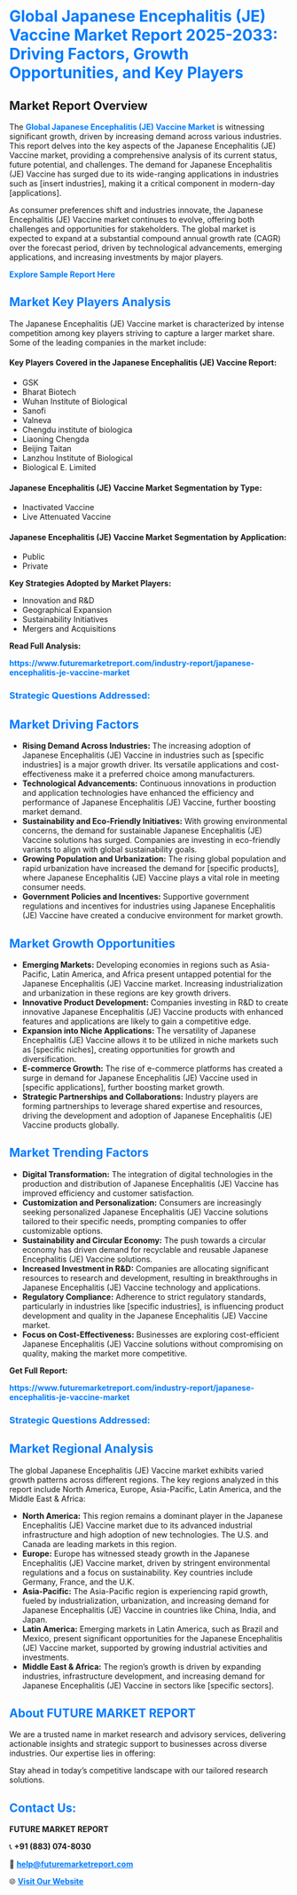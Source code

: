 <h1 style="color: #007BFF;">Global Japanese Encephalitis (JE) Vaccine Market Report 2025-2033: Driving Factors, Growth Opportunities, and Key Players</h1>

<section id="overview">
<h2>Market Report Overview</h2>
<p>The <a href="https://www.futuremarketreport.com/industry-report/japanese-encephalitis-je-vaccine-market" style="color: #007BFF; text-decoration: none;"><strong>Global Japanese Encephalitis (JE) Vaccine Market</strong></a> is witnessing significant growth, driven by increasing demand across various industries. This report delves into the key aspects of the Japanese Encephalitis (JE) Vaccine market, providing a comprehensive analysis of its current status, future potential, and challenges. The demand for Japanese Encephalitis (JE) Vaccine has surged due to its wide-ranging applications in industries such as [insert industries], making it a critical component in modern-day [applications].</p>
<p>As consumer preferences shift and industries innovate, the Japanese Encephalitis (JE) Vaccine market continues to evolve, offering both challenges and opportunities for stakeholders. The global market is expected to expand at a substantial compound annual growth rate (CAGR) over the forecast period, driven by technological advancements, emerging applications, and increasing investments by major players.</p>
</section>

<section id="overview">
<p><a href="https://www.futuremarketreport.com/request-sample/reportId=64872" style="color: #007BFF; text-decoration: none;"><strong>Explore Sample Report Here</strong></a></p>
</section>

<section id="key-players">
<h2 style="color: #007BFF;">Market Key Players Analysis</h2>
<p>The Japanese Encephalitis (JE) Vaccine market is characterized by intense competition among key players striving to capture a larger market share. Some of the leading companies in the market include:</p>
<h4>Key Players Covered in the Japanese Encephalitis (JE) Vaccine Report:</h4>
<ul><li>GSK</li><li>Bharat Biotech</li><li>Wuhan Institute of Biological</li><li>Sanofi</li><li>Valneva</li><li>Chengdu institute of biologica</li><li>Liaoning Chengda</li><li>Beijing Taitan</li><li>Lanzhou Institute of Biological</li><li>Biological E. Limited</li></ul>
<h4>Japanese Encephalitis (JE) Vaccine Market Segmentation by Type:</h4>
<ul><li>Inactivated Vaccine</li><li>Live Attenuated Vaccine</li></ul>

<h4>Japanese Encephalitis (JE) Vaccine Market Segmentation by Application:</h4>
<ul><li>Public</li><li>Private</li></ul>
<p><strong>Key Strategies Adopted by Market Players:</strong></p>
<ul>
<li>Innovation and R&D</li>
<li>Geographical Expansion</li>
<li>Sustainability Initiatives</li>
<li>Mergers and Acquisitions</li>
</ul>
</section>

<section>
<p><strong>Read Full Analysis: </strong></p><a href="https://www.futuremarketreport.com/industry-report/japanese-encephalitis-je-vaccine-market" style="color: #007BFF; text-decoration: none;"><strong>https://www.futuremarketreport.com/industry-report/japanese-encephalitis-je-vaccine-market</strong></a>
<h3 style="color: #007BFF;">Strategic Questions Addressed:</h3>
</section>

<section id="driving-factors">
<h2 style="color: #007BFF;">Market Driving Factors</h2>
<ul>
<li><strong>Rising Demand Across Industries:</strong> The increasing adoption of Japanese Encephalitis (JE) Vaccine in industries such as [specific industries] is a major growth driver. Its versatile applications and cost-effectiveness make it a preferred choice among manufacturers.</li>
<li><strong>Technological Advancements:</strong> Continuous innovations in production and application technologies have enhanced the efficiency and performance of Japanese Encephalitis (JE) Vaccine, further boosting market demand.</li>
<li><strong>Sustainability and Eco-Friendly Initiatives:</strong> With growing environmental concerns, the demand for sustainable Japanese Encephalitis (JE) Vaccine solutions has surged. Companies are investing in eco-friendly variants to align with global sustainability goals.</li>
<li><strong>Growing Population and Urbanization:</strong> The rising global population and rapid urbanization have increased the demand for [specific products], where Japanese Encephalitis (JE) Vaccine plays a vital role in meeting consumer needs.</li>
<li><strong>Government Policies and Incentives:</strong> Supportive government regulations and incentives for industries using Japanese Encephalitis (JE) Vaccine have created a conducive environment for market growth.</li>
</ul>
</section>

<section id="growth-opportunities">
<h2 style="color: #007BFF;">Market Growth Opportunities</h2>
<ul>
<li><strong>Emerging Markets:</strong> Developing economies in regions such as Asia-Pacific, Latin America, and Africa present untapped potential for the Japanese Encephalitis (JE) Vaccine market. Increasing industrialization and urbanization in these regions are key growth drivers.</li>
<li><strong>Innovative Product Development:</strong> Companies investing in R&D to create innovative Japanese Encephalitis (JE) Vaccine products with enhanced features and applications are likely to gain a competitive edge.</li>
<li><strong>Expansion into Niche Applications:</strong> The versatility of Japanese Encephalitis (JE) Vaccine allows it to be utilized in niche markets such as [specific niches], creating opportunities for growth and diversification.</li>
<li><strong>E-commerce Growth:</strong> The rise of e-commerce platforms has created a surge in demand for Japanese Encephalitis (JE) Vaccine used in [specific applications], further boosting market growth.</li>
<li><strong>Strategic Partnerships and Collaborations:</strong> Industry players are forming partnerships to leverage shared expertise and resources, driving the development and adoption of Japanese Encephalitis (JE) Vaccine products globally.</li>
</ul>
</section>

<section id="trending-factors">
<h2 style="color: #007BFF;">Market Trending Factors</h2>
<ul>
<li><strong>Digital Transformation:</strong> The integration of digital technologies in the production and distribution of Japanese Encephalitis (JE) Vaccine has improved efficiency and customer satisfaction.</li>
<li><strong>Customization and Personalization:</strong> Consumers are increasingly seeking personalized Japanese Encephalitis (JE) Vaccine solutions tailored to their specific needs, prompting companies to offer customizable options.</li>
<li><strong>Sustainability and Circular Economy:</strong> The push towards a circular economy has driven demand for recyclable and reusable Japanese Encephalitis (JE) Vaccine solutions.</li>
<li><strong>Increased Investment in R&D:</strong> Companies are allocating significant resources to research and development, resulting in breakthroughs in Japanese Encephalitis (JE) Vaccine technology and applications.</li>
<li><strong>Regulatory Compliance:</strong> Adherence to strict regulatory standards, particularly in industries like [specific industries], is influencing product development and quality in the Japanese Encephalitis (JE) Vaccine market.</li>
<li><strong>Focus on Cost-Effectiveness:</strong> Businesses are exploring cost-efficient Japanese Encephalitis (JE) Vaccine solutions without compromising on quality, making the market more competitive.</li>
</ul>
</section>

<section>
<p><strong>Get Full Report: </strong></p><a href="https://www.futuremarketreport.com/industry-report/japanese-encephalitis-je-vaccine-market" style="color: #007BFF; text-decoration: none;"><strong>https://www.futuremarketreport.com/industry-report/japanese-encephalitis-je-vaccine-market</strong></a>
<h3 style="color: #007BFF;">Strategic Questions Addressed:</h3>
</section>


<section id="regional-analysis">
<h2 style="color: #007BFF;">Market Regional Analysis</h2>
<p>The global Japanese Encephalitis (JE) Vaccine market exhibits varied growth patterns across different regions. The key regions analyzed in this report include North America, Europe, Asia-Pacific, Latin America, and the Middle East & Africa:</p>
<ul>
<li><strong>North America:</strong> This region remains a dominant player in the Japanese Encephalitis (JE) Vaccine market due to its advanced industrial infrastructure and high adoption of new technologies. The U.S. and Canada are leading markets in this region.</li>
<li><strong>Europe:</strong> Europe has witnessed steady growth in the Japanese Encephalitis (JE) Vaccine market, driven by stringent environmental regulations and a focus on sustainability. Key countries include Germany, France, and the U.K.</li>
<li><strong>Asia-Pacific:</strong> The Asia-Pacific region is experiencing rapid growth, fueled by industrialization, urbanization, and increasing demand for Japanese Encephalitis (JE) Vaccine in countries like China, India, and Japan.</li>
<li><strong>Latin America:</strong> Emerging markets in Latin America, such as Brazil and Mexico, present significant opportunities for the Japanese Encephalitis (JE) Vaccine market, supported by growing industrial activities and investments.</li>
<li><strong>Middle East & Africa:</strong> The region’s growth is driven by expanding industries, infrastructure development, and increasing demand for Japanese Encephalitis (JE) Vaccine in sectors like [specific sectors].</li>
</ul>
</section>

<footer>
<h2 style="color: #007BFF;">About FUTURE MARKET REPORT</h2>
<p>We are a trusted name in market research and advisory services, delivering actionable insights and strategic support to businesses across diverse industries. Our expertise lies in offering:</p>

<p>Stay ahead in today’s competitive landscape with our tailored research solutions.</p>

<h2 style="color: #007BFF;">Contact Us:</h2>
<p><strong>FUTURE MARKET REPORT</strong></p>
<p>📞 <strong>+91 (883) 074-8030</strong></p>
<p>📧 <strong><a href="mailto:help@futuremarketreport.com" style="color: #007BFF;">help@futuremarketreport.com</a></strong></p>
<p>🌐 <strong><a href="https://www.futuremarketreport.com/" style="color: #007BFF;">Visit Our Website</a></strong></p>
</footer>